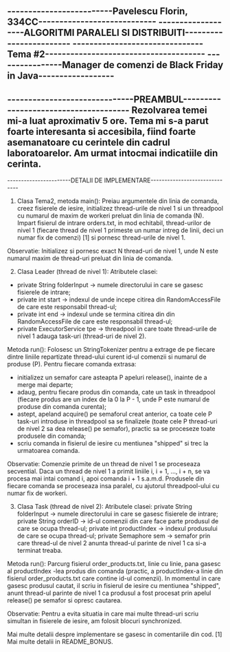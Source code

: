-------------------------Pavelescu Florin, 334CC----------------------------
-------------------ALGORITMI PARALELI SI DISTRIBUITI------------------------
-------------------------------Tema #2--------------------------------------
----------------Manager de comenzi de Black Friday in Java------------------
----------------------------------------------------------------------------
------------------------------PREAMBUL--------------------------------------
Rezolvarea temei mi-a luat aproximativ 5 ore. Tema mi s-a parut foarte 
interesanta si accesibila, fiind foarte asemanatoare cu cerintele din cadrul
laboratoarelor. Am urmat intocmai indicatiile din cerinta.
----------------------------------------------------------------------------
-----------------------DETALII DE IMPLEMENTARE------------------------------
1. Clasa Tema2, metoda main():
Preiau argumentele din linia de comanda, creez fisierele de iesire, initializez
thread-urile de nivel 1 si un threadpool cu numarul de maxim de workeri preluat
din linia de comanda (N). Impart fisierul de intrare orders.txt, in mod
echitabil, thread-urilor de nivel 1 (fiecare thread de nivel 1 primeste un numar
intreg de linii, deci un numar fix de comenzi) [1] si pornesc thread-urile de
nivel 1.

Observatie: Initializez si pornesc exact N thread-uri de nivel 1, unde N este
numarul maxim de thread-uri preluat din linia de comanda.

2. Clasa Leader (thread de nivel 1):
Atributele clasei:
- private String folderInput -> numele directorului in care se gasesc fisierele
de intrare;
- private int start -> indexul de unde incepe citirea din RandomAccessFile de
care este responsabil thread-ul;
- private int end -> indexul unde se termina citirea din din RandomAccessFile de
care este responsabil thread-ul;
- private ExecutorService tpe -> threadpool in care toate thread-urile de nivel 1
adauga task-uri (thread-uri de nivel 2).

Metoda run():
Folosesc un StringTokenizer pentru a extrage de pe fiecare dintre liniile
repartizate thread-ului curent id-ul comenzii si numarul de produse (P).
Pentru fiecare comanda extrasa:
- initializez un semafor care asteapta P apeluri release(), inainte de a merge
mai departe;
- adaug, pentru fiecare produs din comanda, cate un task in threadpool (fiecare
produs are un index de la 0 la P - 1, unde P este numarul de
produse din comanda curenta);
- astept, apeland acquire() pe semaforul creat anterior, ca toate cele P task-uri
introduse in threadpool sa se finalizele (toate cele P thread-uri
de nivel 2 sa dea release() pe semafor), practic sa se proceseze toate produsele
din comanda;
- scriu comanda in fisierul de iesire cu mentiunea "shipped" si trec la urmatoarea
comanda.

Observatie: Comenzie primite de un thread de nivel 1 se proceseaza secvential.
Daca un thread de nivel 1 a primit liniile i, i + 1, ..., i + n, se va
procesa mai intai comand i, apoi comanda i + 1 s.a.m.d. Produsele din fiecare
comanda se proceseaza insa paralel, cu ajutorul threadpool-ului cu numar fix
de workeri.

3. Clasa Task (thread de nivel 2):
Atributele clasei:
private String folderInput ->  numele directorului in care se gasesc
fisierele de intrare;
private String orderID -> id-ul comenzii din care face parte produsul de care
se ocupa thread-ul;
private int productIndex -> indexul produsului de care se ocupa thread-ul;
private Semaphore sem -> semafor prin care thread-ul de nivel 2 anunta thread-ul
parinte de nivel 1 ca si-a terminat treaba.

Metoda run():
Parcurg fisierul order_products.txt, linie cu linie, pana gasesc al productIndex
-lea produs din comanda (practic, a productIndex-a linie din fisierul 
order_products.txt care contine id-ul comenzii). In momentul in care gasesc
produsul cautat, il scriu in fisierul de iesire cu mentiunea "shipped", anunt
thread-ul parinte de nivel 1 ca produsul a fost procesat prin apelul release() pe
semafor si opresc cautarea.

Observatie: Pentru a evita situatia in care mai multe thread-uri scriu simultan
in fisierele de iesire, am folosit blocuri synchronized.

Mai multe detalii despre implementare se gasesc in comentariile din cod.
[1] Mai multe detalii in README_BONUS.
